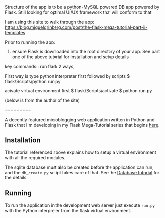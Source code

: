 Structure of the app is to be a python-MySQL powered DB app powered by Flask. Still looking for optimal UI/UX framework that will conform to that

I am using this site to walk through the app:
https://blog.miguelgrinberg.com/post/the-flask-mega-tutorial-part-ii-templates

Prior to running the app: 
1) ensure Flask is downloaded into the root directory of your app. See part one of the above tutorial for installation and setup details

key commands::
run flask 2 ways,

First way is type python interpreter first followed by scripts
$ flask\Scripts\python run.py

acivate virtual environment first
$ flask\Scripts\activate
$ python run.py


(below is from the author of the site)

=========

A decently featured microblogging web application written in Python and Flask that I'm developing in my Flask Mega-Tutorial series that begins [here](http://blog.miguelgrinberg.com/post/the-flask-mega-tutorial-part-i-hello-world).

Installation
------------

The tutorial referenced above explains how to setup a virtual environment with all the required modules.

The sqlite database must also be created before the application can run, and the `db_create.py` script takes care of that. See the [Database tutorial](http://blog.miguelgrinberg.com/post/the-flask-mega-tutorial-part-iv-database) for the details.

Running
-------

To run the application in the development web server just execute `run.py` with the Python interpreter from the flask virtual environment.

